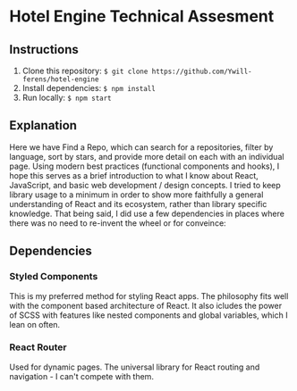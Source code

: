 # Hotel Engine Technical Assesment

## Instructions

1. Clone this repository:
`$ git clone https://github.com/Ywill-ferens/hotel-engine`
2. Install dependencies:
`$ npm install`
3. Run locally:
`$ npm start`

## Explanation

Here we have Find a Repo, which can search for a repositories, filter by language, sort by stars, and provide more detail on each with an individual page. Using modern best practices (functional components and hooks), I hope this serves as a brief introduction to what I know about React, JavaScript, and basic web development / design concepts. I tried to keep library usage to a minimum in order to show more faithfully a general understanding of React and its ecosystem, rather than library specific knowledge. That being said, I did use a few dependencies in places where there was no need to re-invent the wheel or for conveince:

## Dependencies

### Styled Components

This is my preferred method for styling React apps. The philosophy fits well with the component based architecture of React. It also icludes the power of SCSS with features like nested components and global variables, which I lean on often.

### React Router

Used for dynamic pages. The universal library for React routing and navigation - I can't compete with them.
